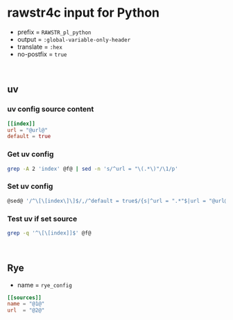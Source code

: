 <!-- -----------------------------------------------------------
 ! SPDX-License-Identifier: GPL-3.0-or-later
 ! -------------------------------------------------------------
 ! Config Type   : rawstr4c (Markdown)
 ! Config Authors: Aoran Zeng <ccmywish@qq.com>
 !               | happy game <happygame1024@gmail.com>
 ! Contributors  :  Nil Null  <nil@null.org>
 ! Created On    : <2025-07-14>
 ! Last Modified : <2025-08-08>
 ! ---------------------------------------------------------- -->

# rawstr4c input for Python

- prefix = `RAWSTR_pl_python`
- output = `:global-variable-only-header`
- translate = `:hex`
- no-postfix = `true`

<br>



## uv

### uv config source content

```toml
[[index]]
url = "@url@"
default = true

```


### Get uv config

```sh
grep -A 2 'index' @f@ | sed -n 's/^url = "\(.*\)"/\1/p'
```


### Set uv config

```sh
@sed@ '/^\[\[index\]\]$/,/^default = true$/{s|^url = ".*"$|url = "@url@"|}' @f@
```


### Test uv if set source

```sh
grep -q '^\[\[index]]$' @f@
```

<br>



## Rye

- name = `rye_config`

```toml
[[sources]]
name = "@1@"
url  = "@2@"
```
